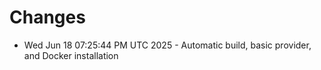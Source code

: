 # Changes
- Wed Jun 18 07:25:44 PM UTC 2025 - Automatic build, basic provider, and Docker installation

